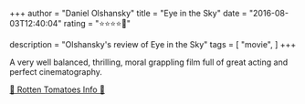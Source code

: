 +++
author = "Daniel Olshansky"
title = "Eye in the Sky"
date = "2016-08-03T12:40:04"
rating = "⭐⭐⭐⭐🌟"

description = "Olshansky's review of Eye in the Sky"
tags = [
    "movie",
]
+++


A very well balanced, thrilling, moral grappling film full of great acting and perfect cinematography.

[🍅 Rotten Tomatoes Info 🍅](https://www.rottentomatoes.com//m/eye_in_the_sky)